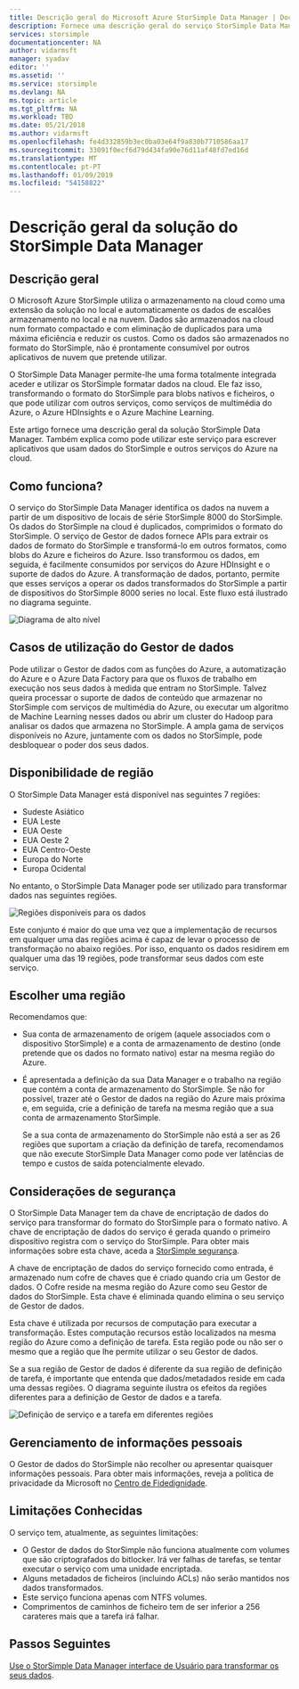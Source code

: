 ```yaml
---
title: Descrição geral do Microsoft Azure StorSimple Data Manager | Documentos da Microsoft
description: Fornece uma descrição geral do serviço StorSimple Data Manager
services: storsimple
documentationcenter: NA
author: vidarmsft
manager: syadav
editor: ''
ms.assetid: ''
ms.service: storsimple
ms.devlang: NA
ms.topic: article
ms.tgt_pltfrm: NA
ms.workload: TBD
ms.date: 05/21/2018
ms.author: vidarmsft
ms.openlocfilehash: fe4d332859b3ec0ba03e64f9a830b7710586aa17
ms.sourcegitcommit: 33091f0ecf6d79d434fa90e76d11af48fd7ed16d
ms.translationtype: MT
ms.contentlocale: pt-PT
ms.lasthandoff: 01/09/2019
ms.locfileid: "54158822"
---
```

# <a name="storsimple-data-manager-solution-overview"></a>Descrição geral da solução do StorSimple Data Manager

## <a name="overview"></a>Descrição geral

O Microsoft Azure StorSimple utiliza o armazenamento na cloud como uma extensão da solução no local e automaticamente os dados de escalões armazenamento no local e na nuvem. Dados são armazenados na cloud num formato compactado e com eliminação de duplicados para uma máxima eficiência e reduzir os custos. Como os dados são armazenados no formato do StorSimple, não é prontamente consumível por outros aplicativos de nuvem que pretende utilizar.

O StorSimple Data Manager permite-lhe uma forma totalmente integrada aceder e utilizar os StorSimple formatar dados na cloud. Ele faz isso, transformando o formato do StorSimple para blobs nativos e ficheiros, o que pode utilizar com outros serviços, como serviços de multimédia do Azure, o Azure HDInsights e o Azure Machine Learning.

Este artigo fornece uma descrição geral da solução StorSimple Data Manager. Também explica como pode utilizar este serviço para escrever aplicativos que usam dados do StorSimple e outros serviços do Azure na cloud.

## <a name="how-it-works"></a>Como funciona?

O serviço do StorSimple Data Manager identifica os dados na nuvem a partir de um dispositivo de locais de série StorSimple 8000 do StorSimple. Os dados do StorSimple na cloud é duplicados, comprimidos o formato do StorSimple. O serviço de Gestor de dados fornece APIs para extrair os dados de formato do StorSimple e transformá-lo em outros formatos, como blobs do Azure e ficheiros do Azure. Isso transformou os dados, em seguida, é facilmente consumidos por serviços do Azure HDInsight e o suporte de dados do Azure. A transformação de dados, portanto, permite que esses serviços a operar os dados transformados do StorSimple a partir de dispositivos do StorSimple 8000 series no local. Este fluxo está ilustrado no diagrama seguinte.

![Diagrama de alto nível](./media/storsimple-data-manager-overview/storsimple-data-manager-overview2.png)


## <a name="data-manager-use-cases"></a>Casos de utilização do Gestor de dados

Pode utilizar o Gestor de dados com as funções do Azure, a automatização do Azure e o Azure Data Factory para que os fluxos de trabalho em execução nos seus dados à medida que entram no StorSimple. Talvez queira processar o suporte de dados de conteúdo que armazenar no StorSimple com serviços de multimédia do Azure, ou executar um algoritmo de Machine Learning nesses dados ou abrir um cluster do Hadoop para analisar os dados que armazena no StorSimple. A ampla gama de serviços disponíveis no Azure, juntamente com os dados no StorSimple, pode desbloquear o poder dos seus dados.


## <a name="region-availability"></a>Disponibilidade de região

O StorSimple Data Manager está disponível nas seguintes 7 regiões:

 - Sudeste Asiático
 - EUA Leste
 - EUA Oeste
 - EUA Oeste 2
 - EUA Centro-Oeste
 - Europa do Norte
 - Europa Ocidental

No entanto, o StorSimple Data Manager pode ser utilizado para transformar dados nas seguintes regiões. 

![Regiões disponíveis para os dados](./media/storsimple-data-manager-overview/data-manager-job-definition-different-regions-m.png)

Este conjunto é maior do que uma vez que a implementação de recursos em qualquer uma das regiões acima é capaz de levar o processo de transformação no abaixo regiões. Por isso, enquanto os dados residirem em qualquer uma das 19 regiões, pode transformar seus dados com este serviço.


## <a name="choosing-a-region"></a>Escolher uma região

Recomendamos que:
 - Sua conta de armazenamento de origem (aquele associados com o dispositivo StorSimple) e a conta de armazenamento de destino (onde pretende que os dados no formato nativo) estar na mesma região do Azure.
 - É apresentada a definição da sua Data Manager e o trabalho na região que contém a conta de armazenamento do StorSimple. Se não for possível, trazer até o Gestor de dados na região do Azure mais próxima e, em seguida, crie a definição de tarefa na mesma região que a sua conta de armazenamento StorSimple. 

    Se a sua conta de armazenamento do StorSimple não está a ser as 26 regiões que suportam a criação da definição de tarefa, recomendamos que não execute StorSimple Data Manager como pode ver latências de tempo e custos de saída potencialmente elevado.

## <a name="security-considerations"></a>Considerações de segurança

O StorSimple Data Manager tem da chave de encriptação de dados do serviço para transformar do formato do StorSimple para o formato nativo. A chave de encriptação de dados do serviço é gerada quando o primeiro dispositivo registra com o serviço do StorSimple. Para obter mais informações sobre esta chave, aceda a [StorSimple segurança](storsimple-8000-security.md).

A chave de encriptação de dados do serviço fornecido como entrada, é armazenado num cofre de chaves que é criado quando cria um Gestor de dados. O Cofre reside na mesma região do Azure como seu Gestor de dados do StorSimple. Esta chave é eliminada quando elimina o seu serviço de Gestor de dados.

Esta chave é utilizada por recursos de computação para executar a transformação. Estes computação recursos estão localizados na mesma região do Azure como a definição de tarefa. Esta região pode ou não ser o mesmo que a região que lhe permite utilizar o seu Gestor de dados.

Se a sua região de Gestor de dados é diferente da sua região de definição de tarefa, é importante que entenda que dados/metadados reside em cada uma dessas regiões. O diagrama seguinte ilustra os efeitos da regiões diferentes para a definição de Gestor de dados e a tarefa.

![Definição de serviço e a tarefa em diferentes regiões](./media/storsimple-data-manager-overview/data-manager-job-different-regions.png)

## <a name="managing-personal-information"></a>Gerenciamento de informações pessoais

O Gestor de dados do StorSimple não recolher ou apresentar quaisquer informações pessoais. Para obter mais informações, reveja a política de privacidade da Microsoft no [Centro de Fidedignidade](https://www.microsoft.com/trustcenter).

## <a name="known-limitations"></a>Limitações Conhecidas

O serviço tem, atualmente, as seguintes limitações:
- O Gestor de dados do StorSimple não funciona atualmente com volumes que são criptografados do bitlocker. Irá ver falhas de tarefas, se tentar executar o serviço com uma unidade encriptada.
- Alguns metadados de ficheiros (incluindo ACLs) não serão mantidos nos dados transformados.
- Este serviço funciona apenas com NTFS volumes.
- Comprimentos de caminhos de ficheiro tem de ser inferior a 256 carateres mais que a tarefa irá falhar.

## <a name="next-steps"></a>Passos Seguintes

[Use o StorSimple Data Manager interface de Usuário para transformar os seus dados](storsimple-data-manager-ui.md).

